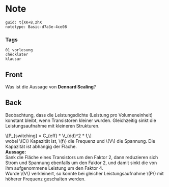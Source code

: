 # Note
```
guid: t{XK+8,zhX
notetype: Basic-d7a3e-4ce08
```

### Tags
```
01_vorlesung
checklater
klausur
```

## Front
Was ist die Aussage von <b>Dennard Scaling</b>?

## Back
Beobachtung, dass die Leistungsdichte (Leistung pro Volumeneinheit) konstant bleibt, wenn Transistoren kleiner wurden. Gleichzeitig sinkt die Leistungsaufnahme mit kleineren Strukturen.<div>
</div><div>\[P_{switching} = C_{eff} * V_{dd}^2 * f,\]</div><div>
</div><div>wobei \(C\) Kapazität ist, \(f\) die Frequenz und \(V\) die Spannung. Die Kapazität ist abhängig der Fläche. 
</div><div>
</div><div><b>Aussage:</b></div><div>Sank die Fläche eines Transistors um den Faktor 2, dann reduzieren sich Strom und Spannung ebenfalls um den Faktor 2, und damit sinkt die von ihm aufgenommene Leistung um den Faktor 4.
</div><div>
</div><div>Wurde \(V\) verkleinert, so konnte bei gleicher Leistungsaufnahme \(P\) mit höherer Frequenz geschalten werden.</div>
